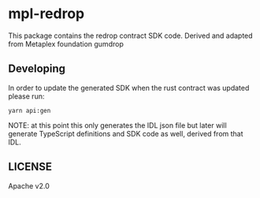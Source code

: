 # mpl-redrop

This package contains the redrop contract SDK code. Derived and adapted from Metaplex foundation gumdrop

## Developing

In order to update the generated SDK when the rust contract was updated please run:

```
yarn api:gen
```

NOTE: at this point this only generates the IDL json file but later will generate TypeScript
definitions and SDK code as well, derived from that IDL.

## LICENSE

Apache v2.0
